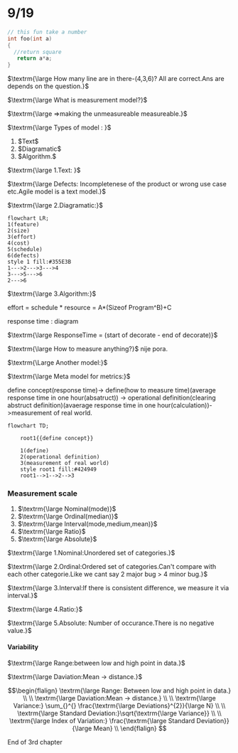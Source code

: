 # 9/19
```C++
// this fun take a number
int foo(int a)
{
  //return square
   return a*a;
}
```

$\textrm{\large How many line are in there-(4,3,6)? All are correct.Ans are depends on the question.}$

$\textrm{\large What is measurement model?}$

$\textrm{\large =>making the unmeasureable measureable.}$

$\textrm{\large Types of model : }$
<ol>
  <li>$Text$</li>
  <li>$Diagramatic$</li>
  <li>$Algorithm.$</li>
</ol>

$\textrm{\large 1.Text: }$

$\textrm{\large Defects: Incompletenese of the product or wrong use case etc.Agile model is a text model.}$


$\textrm{\large 2.Diagramatic:}$
```mermaid
flowchart LR;
1(feature)
2(size)
3(effort)
4(cost)
5(schedule)
6(defects)
style 1 fill:#355E3B
1--->2--->3--->4
3--->5--->6
2--->6
```
$\textrm{\large 3.Algorithm:}$

effort = schedule * resource
       = A*(Sizeof Program^B)+C

response time : diagram

$\textrm{\large ResponseTime = (start of decorate - end of decorate)}$

$\textrm{\large How to measure anything?}$ nije pora.

$\textrm{\Large Another model:}$

$\textrm{\large Meta model for metrics:}$

define concept(response time)-> define(how to measure time)(average response time in one hour(absatruct)) -> operational definition(clearing abstruct definition)(avaerage response time in one hour(calculation))->measurement of real world.
```mermaid
flowchart TD;

    root1{{define concept}}

    1(define)
    2(operational definition)
    3(measurement of real world)
    style root1 fill:#424949
    root1-->1-->2-->3
```





### Measurement scale

<ol>
  <li>$\textrm{\large Nominal(mode)}$ </li>
  <li>$\textrm{\large Ordinal(median)}$</li>
  <li>$\textrm{\large Interval(mode,medium,mean)}$</li>
  <li>$\textrm{\large Ratio}$</li>
  <li>$\textrm{\large Absolute}$</li>
</ol>

$\textrm{\large 1.Nominal:Unordered set of categories.}$

$\textrm{\large 2.Ordinal:Ordered set of categories.Can't compare with each other categorie.Like we cant say 2 major bug > 4 minor bug.}$

$\textrm{\large 3.Interval:If there is consistent difference, we measure it via interval.}$

$\textrm{\large 4.Ratio:}$

$\textrm{\large 5.Absolute: Number of occurance.There is no negative value.}$

#### Variability

$\textrm{\large Range:between low and high point in data.}$

$\textrm{\large Daviation:Mean -> distance.}$
```math
\begin{flalign}
\textrm{\large Range: Between low and high point in data.} \\ \\
\textrm{\large Daviation:Mean -> distance.} \\ \\
\textrm{\large Variance:} \sum_{}^{} \frac{\textrm{\large Deviations}^{2}}{\large N}  \\ \\
\textrm{\large Standard Deviation:}\sqrt{\textrm{\large Variance}} \\ \\
\textrm{\large Index of Variation:} \frac{\textrm{\large Standard Deviation}}{\large Mean} \\
\end{flalign} 
```

End of 3rd chapter


